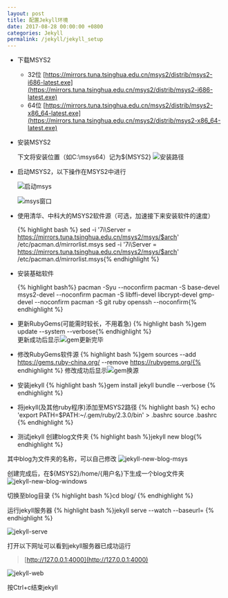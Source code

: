 ```yaml
---
layout: post
title: 配置Jekyll环境
date: 2017-08-28 00:00:00 +0800
categories: Jekyll
permalink: /jekyll/jekyll_setup
---
```


- 下载MSYS2
    - 32位 
    [https://mirrors.tuna.tsinghua.edu.cn/msys2/distrib/msys2-i686-latest.exe](https://mirrors.tuna.tsinghua.edu.cn/msys2/distrib/msys2-i686-latest.exe)
    - 64位 
    [https://mirrors.tuna.tsinghua.edu.cn/msys2/distrib/msys2-x86_64-latest.exe](https://mirrors.tuna.tsinghua.edu.cn/msys2/distrib/msys2-x86_64-latest.exe)

- 安装MSYS2

    下文将安装位置（如C:\msys64）记为${MSYS2}
    ![安装路径]({{site.baseurl}}/pic/jekyll/msys-install-path.png)

- 启动MSYS2，以下操作在MSYS2中进行

    ![启动msys]({{site.baseurl}}/pic/jekyll/start-msys.png)
    
    ![msys窗口]({{site.baseurl}}/pic/jekyll/msys-windows.png)

- 使用清华、中科大的MSYS2软件源（可选，加速接下来安装软件的速度）

    {% highlight bash %}
    sed -i '7i\Server = https://mirrors.tuna.tsinghua.edu.cn/msys2/msys/$arch' /etc/pacman.d/mirrorlist.msys
    sed -i '7i\Server = https://mirrors.tuna.tsinghua.edu.cn/msys2/msys/$arch' /etc/pacman.d/mirrorlist.msys{% endhighlight %}

- 安装基础软件

    {% highlight bash%}
    pacman -Syu --noconfirm
    pacman -S base-devel msys2-devel --noconfirm
    pacman -S libffi-devel libcrypt-devel gmp-devel --noconfirm
    pacman -S git ruby openssh --noconfirm{% endhighlight %}

- 更新RubyGems(可能需时较长，不用着急)
    {% highlight bash %}gem update --system --verbose{% endhighlight %}    
更新成功后显示![gem更新完毕]({{site.baseurl}}/pic/jekyll/ruby-update-completed.png)

- 修改RubyGems软件源
    {% highlight bash %}gem sources --add https://gems.ruby-china.org/ --remove https://rubygems.org/{% endhighlight %}
修改成功后显示![gem换源]({{site.baseurl}}/pic/jekyll/ruby-change-sources.png)

- 安装jekyll
    {% highlight bash %}gem install jekyll bundle --verbose {% endhighlight %}

- 将jekyll(及其他ruby程序)添加至MSYS2路径
    {% highlight bash %}
echo 'export PATH=$PATH:~/.gem/ruby/2.3.0/bin' > .bashrc
source .bashrc {% endhighlight %}

- 测试jekyll
创建blog文件夹
    {% highlight bash %}jekyll new blog{% endhighlight %}

其中blog为文件夹的名称，可以自己修改
    ![jekyll-new-blog-msys]({{site.baseurl}}/pic/jekyll/jekyll-new-blog-msys.png)

创建完成后，在${MSYS2}/home/{用户名}下生成一个blog文件夹
    ![jekyll-new-blog-windows]({{site.baseurl}}/pic/jekyll/jekyll-new-blog.png)

切换至blog目录
    {% highlight bash %}cd blog/ {% endhighlight %}

运行jekyll服务器
    {% highlight bash %}jekyll serve --watch --baseurl= {% endhighlight %}
    
![jekyll-serve]({{site.baseurl}}/pic/jekyll/jekyll-serve.png)

打开以下网址可以看到jekyll服务器已成功运行
        
> [http://127.0.0.1:4000](http://127.0.0.1:4000)
    
![jekyll-web]({{site.baseurl}}/pic/jekyll/jekyll-web.png)

按Ctrl+c结束jekyll
